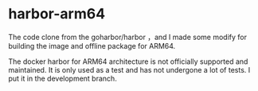 # harbor-arm64
The code clone from the goharbor/harbor ，and I made some modify for building the image and  offline package for ARM64.

The docker harbor for ARM64 architecture is not officially supported and maintained. It is only used as a test and has 
not undergone a lot of tests. I put it in the development branch.

